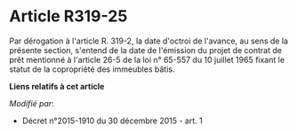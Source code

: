 # Article R319-25

Par dérogation à l'article R. 319-2, la date d'octroi de l'avance, au sens de la présente section, s'entend de la date de
l'émission du projet de contrat de prêt mentionné à l'article 26-5 de la loi n° 65-557 du 10 juillet 1965 fixant le statut de
la copropriété des immeubles bâtis.

**Liens relatifs à cet article**

_Modifié par_:

  - Décret n°2015-1910 du 30 décembre 2015 - art. 1
